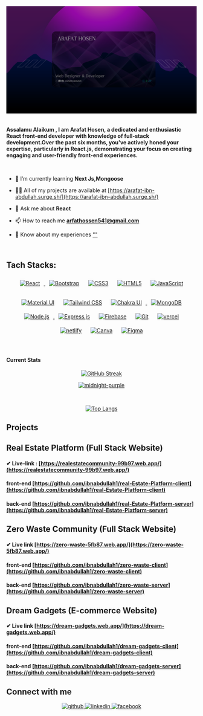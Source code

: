 <a href="https://web.facebook.com/ArafatIbnAbdullah.A/">
<img src="./Images/Arafat Hosen Github Banner.png" />
</a>

<br/>
<br/>

**Assalamu Alaikum , I am Arafat Hosen, a dedicated and enthusiastic React front-end developer with knowledge of full-stack development.Over the past six months, you've actively honed your expertise, particularly in React.js, demonstrating your focus on creating engaging and user-friendly front-end experiences.**

<br/>

- 🌱 I’m currently learning **Next Js,Mongoose**

- 👨‍💻 All of my projects are available at [https://arafat-ibn-abdullah.surge.sh/](https://arafat-ibn-abdullah.surge.sh/)

- 💬 Ask me about **React**

- 📫 How to reach me **arfathossen541@gmail.com**

- 📄 Know about my experiences [""]("")

<br/>

## Tach Stacks:

<p align="center">    
<a href="https://reactjs.org/" target="_blank"><img style="margin: 10px" src="https://profilinator.rishav.dev/skills-assets/react-original-wordmark.svg" alt="React" height="50" />
</a>
<a href="https://getbootstrap.com/docs/3.4/javascript/" target="_blank"><img style="margin: 10px" src="https://profilinator.rishav.dev/skills-assets/bootstrap-plain.svg" alt="Bootstrap" height="50" /></a>  
<a href="https://www.w3schools.com/css/" target="_blank"><img style="margin: 10px" src="https://profilinator.rishav.dev/skills-assets/css3-original-wordmark.svg" alt="CSS3" height="50" /></a>  
<a href="https://en.wikipedia.org/wiki/HTML5" target="_blank"><img style="margin: 10px" src="https://profilinator.rishav.dev/skills-assets/html5-original-wordmark.svg" alt="HTML5" height="50" /></a>  
<a href="https://www.javascript.com/" target="_blank"><img style="margin: 10px" src="https://profilinator.rishav.dev/skills-assets/javascript-original.svg" alt="JavaScript" height="50" /></a>  
 </p>
 
 <p align="center">  
<a href="https://mui.com/" target="_blank"><img style="margin: 10px" src="https://profilinator.rishav.dev/skills-assets/mui.png" alt="Material UI" height="50" /></a>  
<a href="https://www.tailwindcss.com/" target="_blank"><img style="margin: 10px" src="https://profilinator.rishav.dev/skills-assets/tailwindcss.svg" alt="Tailwind CSS" height="50" /></a>  
<a href="https://chakra-ui.com/" target="_blank"><img style="margin: 10px" src="https://profilinator.rishav.dev/skills-assets/chakraui.png" alt="Chakra UI" height="50" />
</a>
<a href="https://www.mongodb.com/" target="_blank"><img style="margin: 10px" src="https://profilinator.rishav.dev/skills-assets/mongodb-original-wordmark.svg" alt="MongoDB" height="50" /></a>  
<a href="https://nodejs.org/" target="_blank"><img style="margin: 10px" src="https://profilinator.rishav.dev/skills-assets/nodejs-original-wordmark.svg" alt="Node.js" height="50" />
</a> 
<a href="https://expressjs.com/" target="_blank"><img style="margin: 10px" src="https://profilinator.rishav.dev/skills-assets/express-original-wordmark.svg" alt="Express.js" height="50" /></a>  
<a href="https://firebase.google.com/" target="_blank"><img style="margin: 10px" src="https://profilinator.rishav.dev/skills-assets/firebase.png" alt="Firebase" height="50" /></a>
<a href="https://github.com/" target="_blank"><img style="margin: 10px" src="https://profilinator.rishav.dev/skills-assets/git-scm-icon.svg" alt="Git" height="50" /></a>
<a href="https://vercel.com/" target="_blank"><img style="margin: 10px" src="https://cdn.worldvectorlogo.com/logos/vercel.svg" alt="vercel" height="50" /></a>
<a href="https://netlify.app/" target="_blank"><img style="margin: 10px" src="https://cdn.icon-icons.com/icons2/2699/PNG/512/netlify_logo_icon_169924.png" alt="netlify" height="50" /></a>
<a href="https://canva.com/" target="_blank"><img style="margin: 10px" src="https://upload.wikimedia.org/wikipedia/commons/thumb/0/08/Canva_icon_2021.svg/900px-Canva_icon_2021.svg.png?20220821125247" alt="Canva" height="50" /></a>  
<a href="https://www.figma.com/" target="_blank"><img style="margin: 10px" src="https://profilinator.rishav.dev/skills-assets/figma-icon.svg" alt="Figma" height="50" /></a>

</p>

<br/>

#### Current Stats

<p align="center">
  <a href="https://github-readme-streak-stats.herokuapp.com?user=ibnabdullah1&theme=midnight-purple">
    <img src="https://github-readme-streak-stats.herokuapp.com?user=ibnabdullah1&theme=midnight-purple" alt="GitHub Streak" />
  </a>
</p>

<p align="center">
  <a target="_blank" rel="noopener noreferrer nofollow" href="https://github-readme-stats.vercel.app/api?username=ibnabdullah1&amp;show_icons=true&amp;hide=contribs,prs&amp;cache_seconds=86400&amp;theme=midnight-purple">
    <img src="https://github-readme-stats.vercel.app/api?username=ibnabdullah1&amp;show_icons=true&amp;hide=contribs,prs&amp;cache_seconds=86400&amp;theme=midnight-purple" alt="midnight-purple" style="max-width: 100%;">
  </a>
</p>

<br/>
<p align="center">
  <a target="_blank" rel="noopener noreferrer nofollow" href="https://github-readme-stats.vercel.app/api/top-langs/?username=ibnabdullah1&amp;layout=compact&amp;theme=midnight-purple">
    <img src="https://github-readme-stats.vercel.app/api/top-langs/?username=ibnabdullah1&amp;layout=compact&amp;theme=midnight-purple" alt="Top Langs" style="max-width: 100%;">
  </a>
</p>

## Projects

## Real Estate Platform (Full Stack Website)

#### ✔ Live-link : [https://realestatecommunity-99b97.web.app/](https://realestatecommunity-99b97.web.app/)

#### front-end [https://github.com/ibnabdullah1/real-Estate-Platform-client](https://github.com/ibnabdullah1/real-Estate-Platform-client)

#### back-end [https://github.com/ibnabdullah1/real-Estate-Platform-server](https://github.com/ibnabdullah1/real-Estate-Platform-server)

<!-- #### Features:

- The website is real estate platform related. Here, if the user is an agent, then he can sell the plat. And if the user is a normal user, he can only buy the plat.

- The second feature of the website is that the user cannot see the details of any plat without logging in. To explore the plat details, the user must login . And Login system Google and email authentication has been implemented.

- The third and one of the features of the website is that the admin panel has been implemented on this website. Where the user role admin is to show some features on the dashboard. If the user is an agent then one way and if the user is a normal user then the dashboard will show another way.
- User's Dashboard will have some features according to the user's role. For example: admin, user and agent profile will be there. Where the user will show what kind of user. Shows the user's picture and e-mail.

- agent special features : The agent can view the properties that have been added and update them. Each crud operation is alerted by toast or swal. Where the user can understand whether the add, delete, update has been done correctly. -->

## Zero Waste Community (Full Stack Website)

#### ✔ Live link [https://zero-waste-5fb87.web.app/](https://zero-waste-5fb87.web.app/)

#### front-end [https://github.com/ibnabdullah1/zero-waste-client](https://github.com/ibnabdullah1/zero-waste-client)

#### back-end [https://github.com/ibnabdullah1/zero-waste-server](https://github.com/ibnabdullah1/zero-waste-server)

<!--
#### Features:

- One of the best features of my website is that a user can donate his leftover food.

- If the user has any leftover food of his own, he can add it to the card. If he needs core food, he can send a food request.If the user wants to find a food then he can search by the name of the food in the search input field.

- If a user has attached a food card, he can go to My manage route and he can detail or update the food attached to his card. A user can see which food he is requesting to get. And there will be a status. If the status is available then the user can cancel the request. And if the request status is delivered then the request cannot be canceled.

- And user can sort based on expiration date of those feet that are available.Foods that expire early can be shown first. Foods that expire late can be shown first.

- The foods that have the highest quantity (top-6) are shown on the Home Page.

- If the user wants to add a food, see the details of a food, send a food request, then he must login. Without logging in, the user will not be able to do or see them. Because these routes have been protected routes.

- When he goes to manage foods route, he will only see the foods he has added. He will not be able to see the foods added by other users. It is verified with jwt.

- If a user added a Food, updates his added foods, if he requests for a food, if the user logs in etc. Then a success message is given with toast or Swal. -->

## Dream Gadgets (E-commerce Website)

#### ✔ Live link [https://dream-gadgets.web.app/](https://dream-gadgets.web.app/)

#### front-end [https://github.com/ibnabdullah1/dream-gadgets-client](https://github.com/ibnabdullah1/dream-gadgets-client)

#### back-end [https://github.com/ibnabdullah1/dream-gadgets-server](https://github.com/ibnabdullah1/dream-gadgets-server)

<!-- #### Features:

- There are some routes in the Hero section of the website. If the user is not logged in to explore the preferred route, it should not be used. All those routes are controlled by private routes.

- Hero Saw Cray has a brand. Sales will show your brand's products for clicks within the brand. If user is not done or want to explore in department route without registration. If the user logins or registers, he will be granted permission to explore out.

- True This website's user authentication process is implemented with Firebase. A feature is provided in the user's registration form such as user key password, user to use own, user name. And accordingly the user login message in navbar will show the picture and name to the user. The whole process is implemented by firebase.

- Show toasts or notifications to provide feedback to users when they log in without registering or when they successfully register and log in. You can use a library like react-toastify for this.

- Many components are protected with PrivateRoute. When the user wants to go to different routes of the website by logging or registering, they can explore them. And if you click on the categories of all the brands in the hero section, you can see the products of the brand and add the products you need to your card. He can see them from the card component. He can update as he likes and delete as he likes. Its selected products are stored in MongoDB database.  -->

## Connect with me

<div align="center">
<a href="https://github.com/ibnabdullah1" target="_blank">
<img src=https://img.shields.io/badge/github-%2324292e.svg?&style=for-the-badge&logo=github&logoColor=white alt=github style="margin-bottom: 5px;" />
</a>
<a href="https://www.linkedin.com/in/arafatibnabdullah/" target="_blank">
<img src=https://img.shields.io/badge/linkedin-%231E77B5.svg?&style=for-the-badge&logo=linkedin&logoColor=white alt=linkedin style="margin-bottom: 5px;" />
</a>
<a href="https://www.facebook.com/ArafatIbnAbdullah.A" target="_blank">
<img src=https://img.shields.io/badge/facebook-%232E87FB.svg?&style=for-the-badge&logo=facebook&logoColor=white alt=facebook style="margin-bottom: 5px;" />
</a>  
</div>

<br/>
